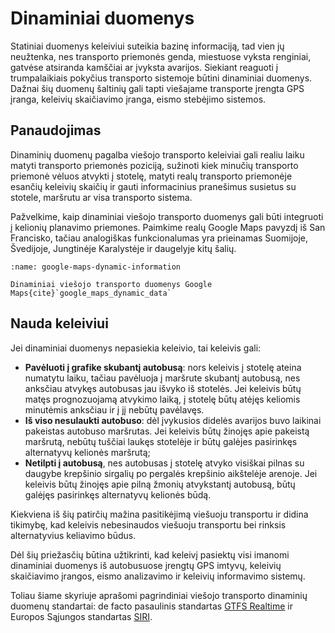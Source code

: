 # Dinaminiai duomenys

Statiniai duomenys keleiviui suteikia bazinę informaciją, tad vien jų neužtenka, nes transporto
priemonės genda, miestuose vyksta renginiai, gatvėse atsiranda kamščiai ar įvyksta avarijos. Siekiant reaguoti į
trumpalaikiais pokyčius transporto sistemoje būtini dinaminiai duomenys. Dažnai šių duomenų šaltinių gali tapti
viešajame transporte įrengta GPS įranga, keleivių skaičiavimo įranga, eismo stebėjimo sistemos.

## Panaudojimas

Dinaminių duomenų pagalba viešojo transporto keleiviai gali realiu laiku matyti transporto priemonės poziciją, sužinoti
kiek minučių transporto priemonė vėluos atvykti į stotelę, matyti realų transporto priemonėje esančių keleivių skaičių
ir gauti informacinius pranešimus susietus su stotele, maršrutu ar visa transporto sistema.

Pažvelkime, kaip dinaminiai viešojo transporto duomenys gali būti integruoti į kelionių planavimo priemones. Paimkime
realų Google Maps pavyzdį iš San Francisko, tačiau analogiškas funkcionalumas yra prieinamas Suomijoje, Švedijoje,
Jungtinėje Karalystėje ir daugelyje kitų šalių.

```{figure} /images/standartai/google-maps-dynamic-information.jpg
:name: google-maps-dynamic-information

Dinaminiai viešojo transporto duomenys Google Maps{cite}`google_maps_dynamic_data`
```

## Nauda keleiviui

Jei dinaminiai duomenys nepasiekia keleivio, tai keleivis gali:

- **Pavėluoti į grafike skubantį autobusą**:  nors keleivis į stotelę ateina numatytu laiku, tačiau pavėluoja į
  maršrute skubantį autobusą, nes anksčiau atvykęs autobusas jau išvyko iš stotelės. Jei keleivis būtų matęs
  prognozuojamą
  atvykimo laiką, į stotelę būtų atėjęs keliomis minutėmis anksčiau ir į jį nebūtų pavėlavęs.
- **Iš viso nesulaukti autobuso**: dėl įvykusios didelės avarijos buvo laikinai pakeistas autobuso maršrutas. Jei
  keleivis būtų žinojęs apie pakeistą maršrutą, nebūtų tuščiai laukęs stotelėje ir būtų galėjes pasirinkęs alternatyvų
  kelionės maršrutą;
- **Netilpti į autobusą**, nes autobusas į stotelę atvyko visiškai pilnas su daugybe krepšinio sirgalių po pergalės
  krepšinio aikštelėje arenoje. Jei keleivis būtų žinojęs apie pilną žmonių atvykstantį autobusą, būtų galėjęs
  pasirinkęs alternatyvų kelionės būdą.

Kiekviena iš šių patirčių mažina pasitikėjimą viešuoju transportu ir didina tikimybę, kad keleivis nebesinaudos viešuoju
transportu bei rinksis alternatyvius keliavimo būdus.

Dėl šių priežasčių būtina užtikrinti, kad keleivį pasiektų visi imanomi dinaminiai duomenys iš autobusuose įrengtų GPS
imtyvų, keleivių skaičiavimo įrangos, eismo analizavimo ir keleivių informavimo sistemų.

Toliau šiame skyriuje aprašomi pagrindiniai viešojo transporto dinaminių duomenų standartai: de facto pasaulinis
standartas [GTFS Realtime](gtfs-realtime) ir Europos Sąjungos standartas [SIRI](siri).